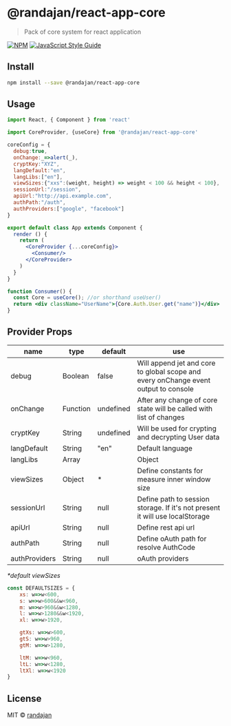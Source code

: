 # @randajan/react-app-core

> Pack of core system for react application

[![NPM](https://img.shields.io/npm/v/@randajan/react-app-core.svg)](https://www.npmjs.com/package/@randajan/react-app-core) [![JavaScript Style Guide](https://img.shields.io/badge/code_style-standard-brightgreen.svg)](https://standardjs.com)

## Install

```bash
npm install --save @randajan/react-app-core
```


## Usage

```jsx
import React, { Component } from 'react'

import CoreProvider, {useCore} from '@randajan/react-app-core'

coreConfig = {
  debug:true,
  onChange:_=>alert(_),
  cryptKey:"XYZ",
  langDefault:"en",
  langLibs:["en"],
  viewSizes:{"xxs":(weight, height) => weight < 100 && height < 100},
  sessionUrl:"/session",
  apiUrl:"http://api.example.com",
  authPath:"/auth",
  authProviders:["google", "facebook"]
}

export default class App extends Component {
  render () {
    return (
      <CoreProvider {...coreConfig}>
        <Consumer/>
      </CoreProvider>
    )
  }
}

function Consumer() {
  const Core = useCore(); //or shorthand useUser()
  return <div className="UserName">{Core.Auth.User.get("name")}</div>
}

```

## Provider Props
name | type | default | use
--- | --- | --- | ---
debug | Boolean | false | Will append jet and core to global scope and every onChange event output to console
onChange | Function | undefined | After any change of core state will be called with list of changes
cryptKey | String | undefined | Will be used for crypting and decrypting User data
langDefault | String | "en" | Default language
langLibs | Array || Object | \["en"\] | Define available language packages
viewSizes | Object | * | Define constants for measure inner window size
sessionUrl | String | null | Define path to session storage. If it's not present it will use localStorage
apiUrl | String | null | Define rest api url
authPath | String | null | Define oAuth path for resolve AuthCode
authProviders | String | null | oAuth providers

_*default viewSizes_
```jsx
const DEFAULTSIZES = {
    xs: w=>w<600,
    s: w=>w>600&&w<960,
    m: w=>w>960&&w<1280,
    l: w=>w>1280&&w<1920,
    xl: w=>w>1920,

    gtXs: w=>w>600,
    gtS: w=>w>960,
    gtM: w=>w>1280,

    ltM: w=>w<960,
    ltL: w=>w<1280,
    ltXl: w=>w<1920
}
```



## License

MIT © [randajan](https://github.com/randajan)
